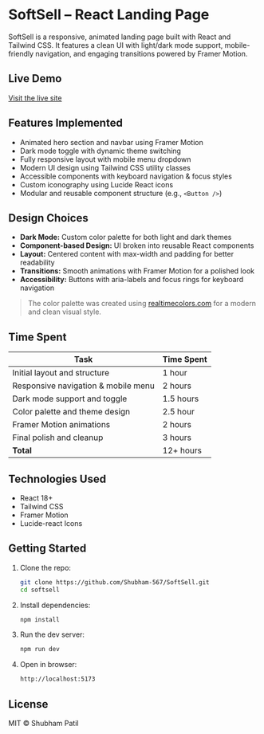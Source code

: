 # SoftSell – React Landing Page

SoftSell is a responsive, animated landing page built with React and Tailwind CSS. It features a clean UI with light/dark mode support, mobile-friendly navigation, and engaging transitions powered by Framer Motion.

## Live Demo

[Visit the live site](https://soft-sell-pearl.vercel.app/)

## Features Implemented

- Animated hero section and navbar using Framer Motion
- Dark mode toggle with dynamic theme switching
- Fully responsive layout with mobile menu dropdown
- Modern UI design using Tailwind CSS utility classes
- Accessible components with keyboard navigation & focus styles
- Custom iconography using Lucide React icons
- Modular and reusable component structure (e.g., `<Button />`)

## Design Choices

- **Dark Mode:** Custom color palette for both light and dark themes
- **Component-based Design:** UI broken into reusable React components
- **Layout:** Centered content with max-width and padding for better readability
- **Transitions:** Smooth animations with Framer Motion for a polished look
- **Accessibility:** Buttons with aria-labels and focus rings for keyboard navigation

> The color palette was created using [realtimecolors.com](https://realtimecolors.com) for a modern and clean visual style.

## Time Spent

| Task                                | Time Spent |
| ----------------------------------- | ---------- |
| Initial layout and structure        | 1 hour     |
| Responsive navigation & mobile menu | 2 hours    |
| Dark mode support and toggle        | 1.5 hours  |
| Color palette and theme design      | 2.5 hour   |
| Framer Motion animations            | 2 hours    |
| Final polish and cleanup            | 3 hours    |
| **Total**                           | 12+ hours  |

## Technologies Used

- React 18+
- Tailwind CSS
- Framer Motion
- Lucide-react Icons

## Getting Started

1. Clone the repo:
   ```bash
   git clone https://github.com/Shubham-567/SoftSell.git
   cd softsell


   ```
2. Install dependencies:
   ```bash
   npm install

   ```
3. Run the dev server:

   ```bash
   npm run dev

   ```

4. Open in browser:
   ```bash
   http://localhost:5173
   ```

## License

MIT © Shubham Patil
